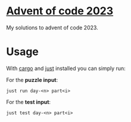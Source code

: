 # [Advent of code 2023](https://adventofcode.com/2023)

My solutions to advent of code 2023.

# Usage

With [cargo](https://doc.rust-lang.org/cargo/) and [just](https://github.com/casey/just) installed you can simply run: <br/>

For the **puzzle input**: 
``` shell
just run day-<n> part<i>
```

For the **test input**: 
``` shell
just test day-<n> part<i>
```
  
